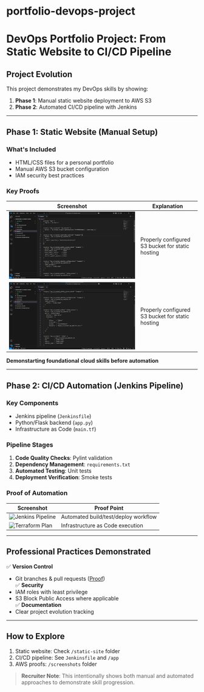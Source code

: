 # portfolio-devops-project
# DevOps Portfolio Project: From Static Website to CI/CD Pipeline

## Project Evolution
This project demonstrates my DevOps skills by showing:
1. **Phase 1**: Manual static website deployment to AWS S3
2. **Phase 2**: Automated CI/CD pipeline with Jenkins

---

## Phase 1: Static Website (Manual Setup)
### What's Included
- HTML/CSS files for a personal portfolio
- Manual AWS S3 bucket configuration
- IAM security best practices

### Key Proofs
| Screenshot | Explanation |
|------------|-------------|
| ![S3 Bucket Config](1-terraform-code.png) | Properly configured S3 bucket for static hosting |
| ![S3 Bucket Config](2-terraform-code.png) | Properly configured S3 bucket for static hosting |


**Demonstarting foundational cloud skills before automation**

---

## Phase 2: CI/CD Automation (Jenkins Pipeline)
### Key Components
- Jenkins pipeline (`Jenkinsfile`)
- Python/Flask backend (`app.py`)
- Infrastructure as Code (`main.tf`)

### Pipeline Stages
1. **Code Quality Checks**: Pylint validation
2. **Dependency Management**: `requirements.txt`
3. **Automated Testing**: Unit tests
4. **Deployment Verification**: Smoke tests

### Proof of Automation
| Screenshot | Proof Point |
|------------|-------------|
| ![Jenkins Pipeline](/screenshots/jenkins-pipeline.png) | Automated build/test/deploy workflow |
| ![Terraform Plan](/screenshots/terraform-apply.png) | Infrastructure as Code execution |

---

## Professional Practices Demonstrated
✅ **Version Control**  
- Git branches & pull requests ([Proof](/screenshots/git-workflow.png))  
✅ **Security**  
- IAM roles with least privilege  
- S3 Block Public Access where applicable  
✅ **Documentation**  
- Clear project evolution tracking  

---

## How to Explore
1. Static website: Check `/static-site` folder
2. CI/CD pipeline: See `Jenkinsfile` and `/app`
3. AWS proofs: `/screenshots` folder

> **Recruiter Note**: This intentionally shows both manual and automated approaches to demonstrate skill progression.
